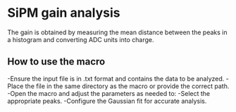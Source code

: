 # SiPM gain analysis

The gain is obtained by measuring the mean distance between the peaks in a histogram and converting ADC units into charge.

## How to use the macro

-Ensure the input file is in .txt format and contains the data to be analyzed.
-Place the file in the same directory as the macro or provide the correct path.
-Open the macro and adjust the parameters as needed to:
  -Select the appropriate peaks.
  -Configure the Gaussian fit for accurate analysis.
